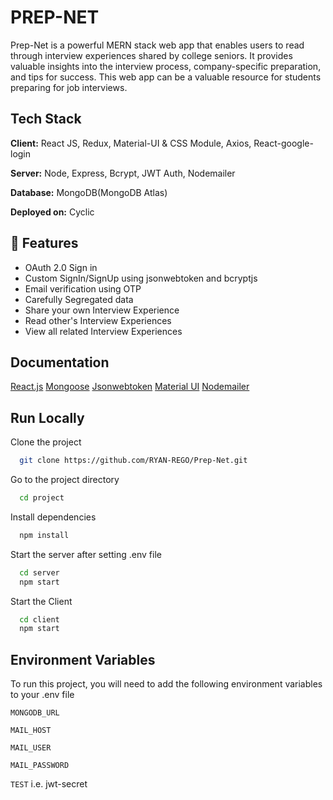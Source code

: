 
# PREP-NET 



Prep-Net is a powerful MERN stack web app that enables users to read through interview experiences shared by college seniors. It provides valuable insights into the interview process, company-specific preparation, and tips for success. This web app can be a valuable resource for students preparing for job interviews.




## Tech Stack

**Client:** React JS, Redux, Material-UI & CSS Module, Axios, React-google-login

**Server:** Node, Express, Bcrypt, JWT Auth, Nodemailer

**Database:** MongoDB(MongoDB Atlas)

**Deployed on:** Cyclic
## 🚀 Features

- OAuth 2.0 Sign in
- Custom SignIn/SignUp using jsonwebtoken and bcryptjs
- Email verification using OTP
- Carefully Segregated data 
- Share your own Interview Experience
- Read other's Interview Experiences
- View all related Interview Experiences


## Documentation

[React.js](https://react.dev/learn)
[Mongoose](https://mongoosejs.com/docs/)
[Jsonwebtoken](https://jwt.io/)
[Material UI](https://mui.com/material-ui/getting-started/)
[Nodemailer](https://nodemailer.com/about/)





## Run Locally

Clone the project

```bash
  git clone https://github.com/RYAN-REGO/Prep-Net.git
```

Go to the project directory

```bash
  cd project
```

Install dependencies

```bash
  npm install
```

Start the server after setting .env file

```bash
  cd server
  npm start
```
Start the Client

```bash
  cd client
  npm start
```


## Environment Variables

To run this project, you will need to add the following environment variables to your .env file

`MONGODB_URL`

`MAIL_HOST`

`MAIL_USER`

`MAIL_PASSWORD`

`TEST`  i.e. jwt-secret



